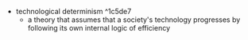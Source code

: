 - technological determinism ^1c5de7
	- a theory that assumes that a society's technology progresses by following its own internal logic of efficiency